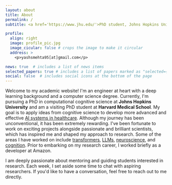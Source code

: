 ```yaml
---
layout: about
title: About
permalink: /
subtitle: <a href='https://www.jhu.edu/'>PhD student, Johns Hopkins University</a>. 

profile:
  align: right
  image: profile_pic.jpg
  image_cicular: false # crops the image to make it circular
  address: >
    <p>yashsmehta95[at]gmail.com</p>

news: true  # includes a list of news items
selected_papers: true # includes a list of papers marked as "selected={true}"
social: false  # includes social icons at the bottom of the page
---
```



Welcome to my academic website! I'm an engineer at heart with a deep learning background and a computer science degree. Currently, I'm pursuing a PhD in computational cognitive science at **Johns Hopkins University** and am a visiting PhD student at **Harvard Medical School**. My goal is to apply ideas from cognitive science to develop more advanced and effective <ins>AI systems in healthcare</ins>. Although my journey has been unconventional, it has been extremely rewarding. I've been fortunate to work on exciting projects alongside passionate and brilliant scientists, which has inspired me and shaped my approach to research. Some of the areas I have worked on include <ins>transformers</ins>, <ins>LLMs</ins>, <ins>neuroscience</ins>, and <ins>cognition</ins>. Prior to embarking on my research career, I worked briefly as a developer at Amazon.

I am deeply passionate about mentoring and guiding students interested in research. Each week, I set aside some time to chat with aspiring researchers. If you'd like to have a conversation, feel free to reach out to me directly.



